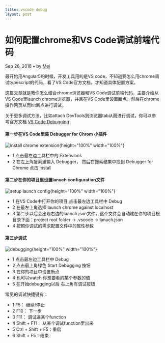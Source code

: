 ```yaml
---
title: vscode debug
layout: post
---
```


# 如何配置chrome和VS Code调试前端代码

<div class="title-meta">
    <span>
    Sep 26, 2018
    </span>
    <span class="title-bullet">•</span>
    <span>
     by <a class="github-link" href="http://github.com/limeii">Mei</a>
    </span>
</div>

最开始用Angular5的时候，开发工具用的是VS code，不知道要怎么用chrome调试typescript的代码，看了VS Code官方文档，才知道具体配置方案。

这篇文章就是教你怎么结合chrome浏览器和VS Code调试前端代码，主要介绍从VS Code里launch chrome浏览器，并且在VS Code里设置断点，然后在chrome操作网页从而hit断点进行调试。

关于更多调试方法，比如attach DevTools到浏览器tab从而进行调试，你可以参考官方文档 [VS Code Debugging](https://code.visualstudio.com/docs/editor/debugging)


#### 第一步在VS Code里装 Debugger for Chrom 小插件



![install chrome extension](https://limeii.github.io/assets/images/posts/tools/tools-debug-install.png){height="100%" width="100%"}




- 1 点击最左边工具栏中的 Extensions
- 2 在左上角搜索里输入 Debugger， 然后在搜索结果中找到 Debugger for Chrome 点击 install


#### 第二步在你的项目里设置lanuch configuration文件


![setup launch config](https://limeii.github.io/assets/images/posts/tools/tools-debug-config.png){height="100%" width="100%"}




- 1 在VS Code中打开你的项目,点击最左边工具栏中 Debug
- 2 在最左上角选择 launch chrome against localhost
- 3 第二步以后会出现右边的luanch.json文件，这个文件会自动建在你的项目根目录下面：project root folder -> .vscode -> lanuch.json
- 4 按照你调试的需求配置文件中的属性参数



#### 第三步调试

![debugging](https://limeii.github.io/assets/images/posts/tools/tools-debug-debuging.png){height="100%" width="100%"}



- 1 点击最左边工具栏中 Debug
- 2 点击最上角绿色 Start Debugging 按钮
- 3 在你的项目中设置断点
- 4 也可以watch 你想要看的某个参数的值
- 5 在开始debugging以后 右上角有调试按钮



常见的调试快捷键有：
- 1 F5： 继续/停止
- 2 F10： 下一步
- 3 F11： 调试进某个function
- 4 Shift + F11： 从某个调试function里出来
- 5 Ctrl + Shift + F5：重启
- 6 Shift + F5：结束



